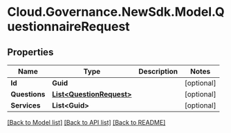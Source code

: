 # Cloud.Governance.NewSdk.Model.QuestionnaireRequest
## Properties

Name | Type | Description | Notes
------------ | ------------- | ------------- | -------------
**Id** | **Guid** |  | [optional] 
**Questions** | [**List&lt;QuestionRequest&gt;**](QuestionRequest.md) |  | [optional] 
**Services** | **List&lt;Guid&gt;** |  | [optional] 

[[Back to Model list]](../README.md#documentation-for-models) [[Back to API list]](../README.md#documentation-for-api-endpoints) [[Back to README]](../README.md)


